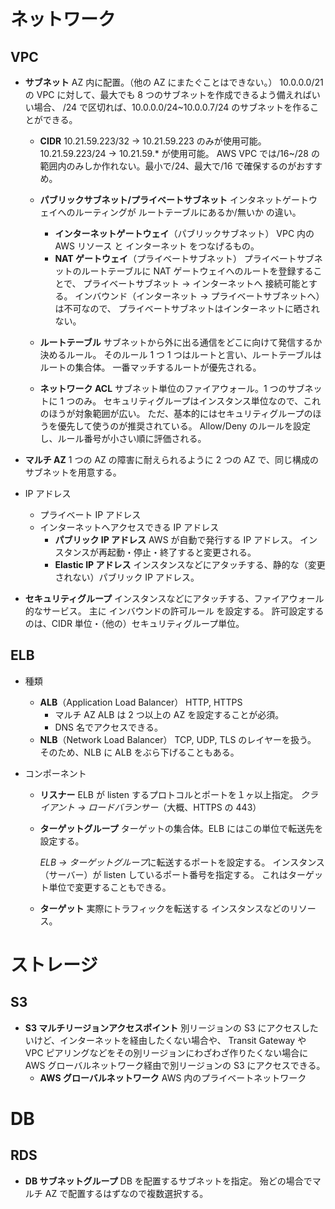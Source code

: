 # ネットワーク

## VPC

- **サブネット**
  AZ 内に配置。（他の AZ にまたぐことはできない。）
  10.0.0.0/21 の VPC に対して、最大でも 8 つのサブネットを作成できるよう備えればいい場合、
  /24 で区切れば、10.0.0.0/24~10.0.0.7/24 のサブネットを作ることができる。

  - **CIDR**
    10.21.59.223/32 → 10.21.59.223 のみが使用可能。
    10.21.59.223/24 → 10.21.59.\* が使用可能。
    AWS VPC では/16~/28 の範囲内のみしか作れない。最小で/24、最大で/16 で確保するのがおすすめ。

  - **パブリックサブネット/プライベートサブネット**
    インタネットゲートウェイへのルーティングが
    ルートテーブルにあるか/無いか の違い。

    - **インターネットゲートウェイ**（パブリックサブネット）
      VPC 内の AWS リソース と インターネット をつなげるもの。
    - **NAT ゲートウェイ**（プライベートサブネット）
      プライベートサブネットのルートテーブルに NAT ゲートウェイへのルートを登録することで、
      プライベートサブネット → インターネットへ 接続可能とする。
      インバウンド（インターネット → プライベートサブネットへ）は不可なので、
      プライベートサブネットはインターネットに晒されない。

  - **ルートテーブル**
    サブネットから外に出る通信をどこに向けて発信するか決めるルール。
    そのルール 1 つ 1 つはルートと言い、ルートテーブルはルートの集合体。
    一番マッチするルートが優先される。

  - **ネットワーク ACL**
    サブネット単位のファイアウォール。1 つのサブネットに 1 つのみ。
    セキュリティグループはインスタンス単位なので、これのほうが対象範囲が広い。
    ただ、基本的にはセキュリティグループのほうを優先して使うのが推奨されている。
    Allow/Deny のルールを設定し、ルール番号が小さい順に評価される。

- **マルチ AZ**
  1 つの AZ の障害に耐えられるように 2 つの AZ で、同じ構成のサブネットを用意する。

- IP アドレス

  - プライベート IP アドレス
  - インターネットへアクセスできる IP アドレス
    - **パブリック IP アドレス**
      AWS が自動で発行する IP アドレス。
      インスタンスが再起動・停止・終了すると変更される。
    - **Elastic IP アドレス**
      インスタンスなどにアタッチする、静的な（変更されない）パブリック IP アドレス。

- **セキュリティグループ**
  インスタンスなどにアタッチする、ファイアウォール的なサービス。
  主に インバウンドの許可ルール を設定する。
  許可設定するのは、CIDR 単位・（他の）セキュリティグループ単位。

## ELB

- 種類
  - **ALB**（Application Load Balancer）
    HTTP, HTTPS
    - マルチ AZ
      ALB は 2 つ以上の AZ を設定することが必須。
    - DNS 名でアクセスできる。
  - **NLB**（Network Load Balancer）
    TCP, UDP, TLS のレイヤーを扱う。
    そのため、NLB に ALB をぶら下げることもある。
- コンポーネント

  - **リスナー**
    ELB が listen するプロトコルとポートを１ヶ以上指定。
    _クライアント → ロードバランサー_（大概、HTTPS の 443）
  - **ターゲットグループ**
    ターゲットの集合体。ELB にはこの単位で転送先を設定する。

    *ELB → ターゲットグループ*に転送するポートを設定する。
    インスタンス（サーバー）が listen しているポート番号を指定する。
    これはターゲット単位で変更することもできる。

  - **ターゲット**
    実際にトラフィックを転送する インスタンスなどのリソース。

# ストレージ

## S3

- **S3 マルチリージョンアクセスポイント**
  別リージョンの S3 にアクセスしたいけど、インターネットを経由したくない場合や、
  Transit Gateway や VPC ピアリングなどをその別リージョンにわざわざ作りたくない場合に
  AWS グローバルネットワーク経由で別リージョンの S3 にアクセスできる。
  - **AWS グローバルネットワーク**
    AWS 内のプライベートネットワーク

# DB

## RDS

- **DB サブネットグループ**
  DB を配置するサブネットを指定。
  殆どの場合でマルチ AZ で配置するはずなので複数選択する。
